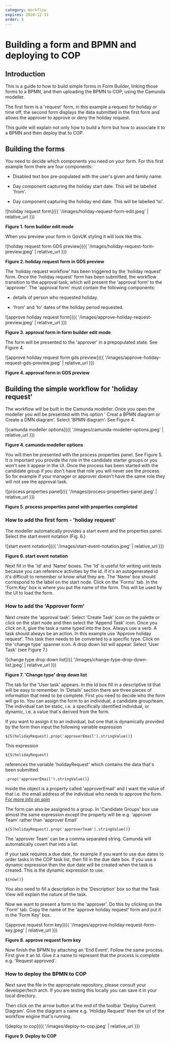 ```yaml
---
category: Workflow
expires: 2020-12-31
order: 4
---
```

# Building a form and BPMN and deploying to COP

## Introduction

This is a guide to how to build simple forms in Form Builder, linking those forms to a BPMN, and then uploading the BPMN to COP, using the Camunda modeller.

The first form is a 'request' form, in this example a request for holiday or time off, the second form displays the data submitted in the first form and allows the approver to approve or deny the holiday request.

This guide will explain not only how to build a form but how to associate it to a BPMN and then deploy that to COP.

## Building the forms

You need to decide which components you need on your form. For this first example form there are four components:

* Disabled text box pre-populated with the user's given and family name.

* Day component capturing the holiday start date. This will be labelled 'from'.

* Day component capturing the holiday end date. This will be labelled 'to'.


![holiday request form]({{ '/images/holiday-request-form-edit.jpeg' | relative_url }})

**Figure 1. form builder edit mode**

When you preview your form in GovUK styling it will look like this.



![holiday request form GDS preview]({{ '/images/holiday-request-form-preview.jpeg' | relative_url }})

**Figure 2. holiday request form in GDS preview**

The 'holiday request workflow' has been triggered by the 'holiday request' form. Once the 'holiday request' form has been submitted, the workflow transition to the approval task, which will present the 'approval form' to the 'approver'. The 'approval form' must contain the following components:

* details of person who requested holiday.

* 'from' and 'to' dates of the holiday period requested.

![approve holiday request form]({{ '/images/approve-holiday-request-preview.jpeg' | relative_url }})

**Figure 3. approval form in form builder edit mode**

The form will be presented to the 'approver' in a prepopulated state. See Figure 4.

![approve holiday request form gds preview]({{ '/images/approve-holiday-request-gds-preview.jpeg' | relative_url }})

**Figure 4. approval form in GDS preview**

## Building the simple workflow for 'holiday request'

The workflow will be built in the Camunda modeller. Once you open the modeller you will be presented with this option ' Creat a BPMN diagram or Create a DMN diagram'. Select 'BPMN diagram'. See Figure 4.

![camunda modeller options]({{ '/images/camunda-modeller-options.jpeg' | relative_url }})

**Figure 4. camunda modeller options**

You will then be presented with the process properties panel. See Figure 5. It is important you provide the role in the candidate starter groups or you won't see it appear in the UI. Once the process has been started with the candidate group if you don't have that role you will never see the process. So for example if your manager or approver doesn't have the same role they will not see the approval task.


![process properties panel]({{ '/images/process-properties-panel.jpeg' | relative_url }})

**Figure 5. process properties panel with properties completed**

### How to add the first form - 'holiday request'

The modeller automatically provides a start event and the properties panel. Select the start event notation (Fig. 6.)

![start event notation]({{ '/images/start-event-notation.jpeg' | relative_url }})

**Figure 6. start event notation**

Next fill in the 'Id' and 'Name' boxes. The 'Id' is useful for writing unit tests because you can reference activities by the id. If it's an autogenerated id it's difficult to remember or know what they are. The 'Name' box should correspond to the label on the start node. Click on the 'Forms' tab. In the 'Form Key' box is where you put the name of the form. This will be used by the UI to load the form.


### How to add the 'Approver form'


Next create the 'approval task'. Select 'Create Task' icon on the palette or click on the start node and then select the 'Append Task' icon. Once you click on it, give the task a name typed into the box. Always use a verb. A task should always be an action. In this example use 'Approve holiday request'. This task then needs to be converted to a specific type. Click on the 'change type' spanner icon. A drop down list will appear. Select 'User Task' (see Figure 7.)

![change type drop down list]({{ '/images/change-type-drop-down-list.jpeg' | relative_url }})

**Figure 7. 'Change type' drop down list**

The tab for the 'User task' appears. In the Id box fill in a descriptive Id that will be easy to remember. In 'Details' section there are three pieces of information that need to be complete. First you need to decide who the form will go to. You can assign the form to an individual, a candidate group/team. The individual can be static, i.e. a specifically identified individual, or dynamic, i.e. a value that's derived from the form.

If you want to assign it to an individual, but one that is dynamically provided by the form then input the following variable expression

 ```
 ${S(holidayRequest).prop('approverEmail').stringValue()}
 ```

 This expression

 ```
 ${S(holidayRequest)
   ```
   references the variable 'holidayRequest' which contains the data that's been submitted.

   ```
   .prop('approverEmail').stringValue()}
   ```
  Inside the object is a property called 'approverEmail' and I want the value of that i.e. the email address of the individual who needs to approve the form. [For more info on spin](https://docs.camunda.org/manual/latest/reference/spin/json/01-reading-json/)

The form can also be assigned to a group. In 'Candidate Groups' box use almost the same expression except the property will be e.g. 'approver Team' rather than 'approver Email'

```
${S(holidayRequest).prop('approverTeam').stringValue()}
```
The 'approver Team' can be a comma separated string. Camunda will automatically covert that into a list.

If your task requires a due date, for example if you want to use due dates to order tasks in the COP task list, then fill in the due date box. If you use a dynamic expression then the due date will be created when the task is created. This is the dynamic expression to use.

```
${now()}
```
You also need to fill a description in the 'Description' box so that the Task View will explain the nature of the task.

Now we want to present a form to the 'approver'. Do this by clicking on the 'Form' tab. Copy the name of the 'approve holiday request' form and put it in the 'Form Key' box.

![approve request form key]({{ '/images/approve-holiday-request-form-key.jpeg' | relative_url }})

**Figure 8. approve request form key**

Now finish the BPMN by attaching an 'End Event'. Follow the same process. First give it an Id. Give it a name to represent that the process is complete e.g. 'Request approved'.

### How to deploy the BPMN to COP

Next save the file in the appropriate repository, please consult your developer/tech arch. If you are testing this locally you can save it in your local directory.

Then click on the arrow button at the end of the toolbar 'Deploy Current Diagram'. Give the diagram a name e.g. 'Holiday Request' then the url of the workflow engine that's running.

![deploy to cop]({{ '/images/deploy-to-cop.jpeg' | relative_url }})

**Figure 9. Deploy to COP**
